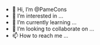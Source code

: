 - 👋 Hi, I’m @PameCons
- 👀 I’m interested in ...
- 🌱 I’m currently learning ...
- 💞️ I’m looking to collaborate on ...
- 📫 How to reach me ...

<!---
PameCons/PameCons is a ✨ special ✨ repository because its `README.md` (this file) appears on your GitHub profile.
You can click the Preview link to take a look at your changes.
--->
